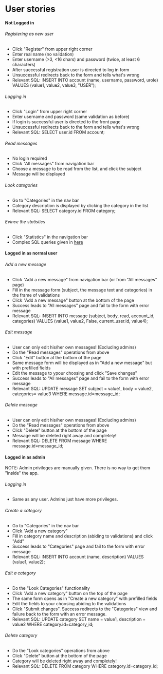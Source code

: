 # User stories

#### Not Logged in

###### Registering as new user

- Click "Register" from upper right corner
- Enter real name (no validation)
- Enter username (>3, <16 chars) and password (twice, at least 6 characters)
- After successful registration user is directed to log in form
- Unsuccessful redirects back to the form and tells what's wrong
- Relevant SQL: INSERT INTO account (name, username, password, urole) 
VALUES (value1, value2, value3, "USER"); 

###### Logging in
- Click "Login" from upper right corner
- Enter username and password (same validation as before)
- If login is successful user is directed to the front page
- Unsuccessful redirects back to the form and tells what's wrong
- Relevant SQL: SELECT user.id FROM account;

###### Read messages

- No login required
- Click "All messages" from navigation bar
- Choose a message to be read from the list, and click the subject
- Message will be displayed

###### Look categories

- Go to "Categories" in the nav bar
- Category description is displayed by clicking the category in the list
- Relevant SQL: SELECT category.id FROM category;

###### Evince the statistics

- Click "Statistics" in the navigation bar 
- Complex SQL queries given in [here]()

#### Logged in as normal user

###### Add a new message

- Click "Add a new message" from navigation bar (or from "All messages" page)
- Fill in the message form (subject, the message text and categories) in the frame of validations
- Click "Add a new message" button at the bottom of the page
- Success leads to "All messages" page and fail to the form with error message
- Relevant SQL: INSERT INTO message (subject, body, read, account_id, categories) 
VALUES (value1, value2, False, current_user.id, value4); 

###### Edit message

- User can only edit his/her own messages! (Excluding admins)
- Do the "Read messages" operations from above
- Click "Edit" button at the bottom of the page
- Same message form will be displayed as in "Add a new message" but with prefilled fields
- Edit the message to ypour choosing and click "Save changes"
- Success leads to "All messages" page and fail to the form with error message
- Relevant SQL: UPDATE message SET subject = value1, body = value2, categories=
value3 WHERE message.id=message_id;

###### Delete message

- User can only edit his/her own messages! (Excluding admins)
- Do the "Read messages" operations from above
- Click "Delete" button at the bottom of the page
- Message will be deleted right away and completely!
- Relevant SQL: DELETE FROM message WHERE message.id=message_id;

#### Logged in as admin

NOTE: Admin privileges are manually given. There is no way 
to get them "inside" the app.

###### Logging in

- Same as any user. Admins just have more privileges.

###### Create a category

- Go to "Categories" in the nav bar
- Click "Add a new category"
- Fill in category name and description (abiding to validations) and click "Add"
- Success leads to "Categories" page and fail to the form with error message
- Relevant SQL: INSERT INTO account (name, description) 
VALUES (value1, value2); 

###### Edit a category

- Do the "Look Categories" functionality
- Click "Add a new category" button on the top of the page
- The same form opens as in "Create a new category" with prefilled fields
- Edit the fields to your choosing abiding to the validations
- Click "Submit changes". Success redirects to the "Categories" view and failure 
back to the form with an error message.
- Relevant SQL: UPDATE category SET name = value1, description = value2
WHERE category.id=category_id;

###### Delete category

- Do the "Look categories" operations from above
- Click "Delete" button at the bottom of the page
- Category will be deleted right away and completely!
- Relevant SQL: DELETE FROM category WHERE category.id=category_id;